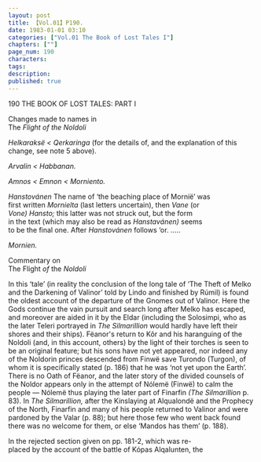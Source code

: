 ```yaml
---
layout: post
title: 【Vol.01】P190.
date: 1983-01-01 03:10
categories: ["Vol.01 The Book of Lost Tales I"]
chapters: [""]
page_num: 190
characters: 
tags: 
description: 
published: true
---
```


<p style="text-indent: 0;">
190      THE BOOK OF LOST TALES: PART I
</p>

Changes made to names in<BR>The <I>Flight of the Noldoli</I>

<I>Helkaraksë   < Qerkaringa </I>(for the details of, and the explanation of this change, see note 5 above).

<I>Arvalin    < Habbanan.</I>

<I>Amnos    < Emnon < Morniento.</I>

<I>Hanstovánen   </I>The name of ‘the beaching place of Mornië’ was<BR>first written <I>Mornielta </I>(last letters uncertain), then <I>Vane </I>(or<BR><I>Vone) Hansto; </I>this latter was not struck out, but the form<BR>in the text (which may also be read as <I>Hanstavánen) </I>seems<BR>to be the final one. After <I>Hanstovánen </I>follows ‘or. .....

<I>Mornien.</I>

Commentary on<BR>The Flight <I>of </I>the <I>Noldoli</I>

In this ‘tale’ (in reality the conclusion of the long tale of ‘The Theft of Melko and the Darkening of Valinor’ told by Lindo and finished by Rúmil) is found the oldest account of the departure of the Gnomes out of Valinor. Here the Gods continue the vain pursuit and search long after Melko has escaped, and moreover are aided in it by the Eldar (including the Solosimpi, who as the later Teleri portrayed in <I>The Silmarillion </I>would hardly have left their shores and their ships). Fëanor's return to Kôr and his haranguing of the Noldoli (and, in this account, others) by the light of their torches is seen to be an original feature; but his sons have not yet appeared, nor indeed any of the Noldorin princes descended from Finwë save Turondo (Turgon), of whom it is specifically stated (p. 186) that he was ‘not yet upon the Earth’. There is no Oath of Fëanor, and the later story of the divided counsels of the Noldor appears only in the attempt of Nólemë (Finwë) to calm the people — Nólemë thus playing the later part of Finarfin <I>(The Silmarillion </I>p. 83). In <I>The Silmarillion, </I>after the Kinslaying at Alqualondë and the Prophecy of the North, Finarfin and many of his people returned to Valinor and were pardoned by the Valar (p. 88); but here those few who went back found there was no welcome for them, or else ‘Mandos has them’ (p. 188).

In the rejected section given on pp. 181-2, which was re- <BR>placed by the account of the battle of Kópas Alqalunten, the

